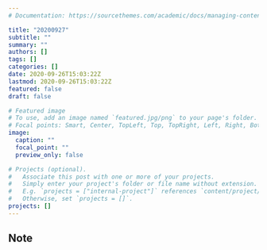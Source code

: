 ```yaml
---
# Documentation: https://sourcethemes.com/academic/docs/managing-content/

title: "20200927"
subtitle: ""
summary: ""
authors: []
tags: []
categories: []
date: 2020-09-26T15:03:22Z
lastmod: 2020-09-26T15:03:22Z
featured: false
draft: false

# Featured image
# To use, add an image named `featured.jpg/png` to your page's folder.
# Focal points: Smart, Center, TopLeft, Top, TopRight, Left, Right, BottomLeft, Bottom, BottomRight.
image:
  caption: ""
  focal_point: ""
  preview_only: false

# Projects (optional).
#   Associate this post with one or more of your projects.
#   Simply enter your project's folder or file name without extension.
#   E.g. `projects = ["internal-project"]` references `content/project/deep-learning/index.md`.
#   Otherwise, set `projects = []`.
projects: []
---
```


## Note


